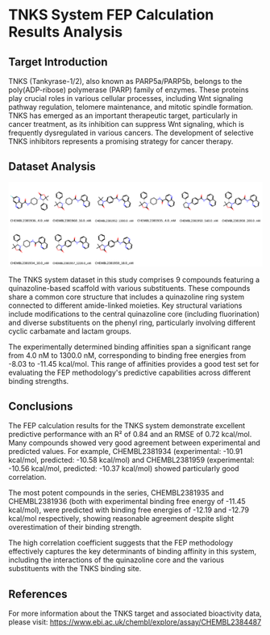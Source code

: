 # TNKS System FEP Calculation Results Analysis

## Target Introduction

TNKS (Tankyrase-1/2), also known as PARP5a/PARP5b, belongs to the poly(ADP-ribose) polymerase (PARP) family of enzymes. These proteins play crucial roles in various cellular processes, including Wnt signaling pathway regulation, telomere maintenance, and mitotic spindle formation. TNKS has emerged as an important therapeutic target, particularly in cancer treatment, as its inhibition can suppress Wnt signaling, which is frequently dysregulated in various cancers. The development of selective TNKS inhibitors represents a promising strategy for cancer therapy.

## Dataset Analysis

![Molecular structures of representative compounds](mol_grid.png)

The TNKS system dataset in this study comprises 9 compounds featuring a quinazoline-based scaffold with various substituents. These compounds share a common core structure that includes a quinazoline ring system connected to different amide-linked moieties. Key structural variations include modifications to the central quinazoline core (including fluorination) and diverse substituents on the phenyl ring, particularly involving different cyclic carbamate and lactam groups.

The experimentally determined binding affinities span a significant range from 4.0 nM to 1300.0 nM, corresponding to binding free energies from -8.03 to -11.45 kcal/mol. This range of affinities provides a good test set for evaluating the FEP methodology's predictive capabilities across different binding strengths.

## Conclusions

The FEP calculation results for the TNKS system demonstrate excellent predictive performance with an R² of 0.84 and an RMSE of 0.72 kcal/mol. Many compounds showed very good agreement between experimental and predicted values. For example, CHEMBL2381934 (experimental: -10.91 kcal/mol, predicted: -10.58 kcal/mol) and CHEMBL2381959 (experimental: -10.56 kcal/mol, predicted: -10.37 kcal/mol) showed particularly good correlation.

The most potent compounds in the series, CHEMBL2381935 and CHEMBL2381936 (both with experimental binding free energy of -11.45 kcal/mol), were predicted with binding free energies of -12.19 and -12.79 kcal/mol respectively, showing reasonable agreement despite slight overestimation of their binding strength.

The high correlation coefficient suggests that the FEP methodology effectively captures the key determinants of binding affinity in this system, including the interactions of the quinazoline core and the various substituents with the TNKS binding site.

## References

For more information about the TNKS target and associated bioactivity data, please visit:
https://www.ebi.ac.uk/chembl/explore/assay/CHEMBL2384487 